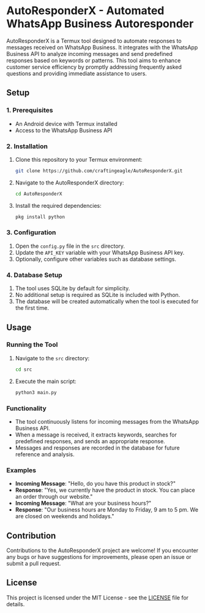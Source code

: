 # AutoResponderX - Automated WhatsApp Business Autoresponder

AutoResponderX is a Termux tool designed to automate responses to messages received on WhatsApp Business. It integrates with the WhatsApp Business API to analyze incoming messages and send predefined responses based on keywords or patterns. This tool aims to enhance customer service efficiency by promptly addressing frequently asked questions and providing immediate assistance to users.

## Setup
  
### 1. Prerequisites
- An Android device with Termux installed
- Access to the WhatsApp Business API

### 2. Installation

1. Clone this repository to your Termux environment:
   ```bash
   git clone https://github.com/craftingeagle/AutoResponderX.git
   ```

2. Navigate to the AutoResponderX directory:
   ```bash
   cd AutoResponderX
   ```
3. Install the required dependencies:
   ```bash
   pkg install python
   ```

### 3. Configuration
1. Open the `config.py` file in the `src` directory.
2. Update the `API_KEY` variable with your WhatsApp Business API key.
3. Optionally, configure other variables such as database settings.

### 4. Database Setup
1. The tool uses SQLite by default for simplicity.
2. No additional setup is required as SQLite is included with Python.
3. The database will be created automatically when the tool is executed for the first time.

## Usage

### Running the Tool
1. Navigate to the `src` directory:
   ```bash
   cd src
   ```
2. Execute the main script:
   ```bash
   python3 main.py
   ```

### Functionality
- The tool continuously listens for incoming messages from the WhatsApp Business API.
- When a message is received, it extracts keywords, searches for predefined responses, and sends an appropriate response.
- Messages and responses are recorded in the database for future reference and analysis.

### Examples
- **Incoming Message**: "Hello, do you have this product in stock?"
- **Response**: "Yes, we currently have the product in stock. You can place an order through our website."
- **Incoming Message**: "What are your business hours?"
- **Response**: "Our business hours are Monday to Friday, 9 am to 5 pm. We are closed on weekends and holidays."

## Contribution
Contributions to the AutoResponderX project are welcome! If you encounter any bugs or have suggestions for improvements, please open an issue or submit a pull request.

## License
This project is licensed under the MIT License - see the [LICENSE](LICENSE) file for details.
